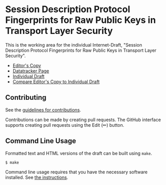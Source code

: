 # Session Description Protocol Fingerprints for Raw Public Keys in Transport Layer Security

This is the working area for the individual Internet-Draft, "Session Description Protocol Fingerprints for Raw Public Keys in Transport Layer Security".

* [Editor's Copy](https://JonathanLennox.github.io/raw-key-fingerprints/#go.draft-lennox-raw-key-fingerprints.html)
* [Datatracker Page](https://datatracker.ietf.org/doc/draft-lennox-raw-key-fingerprints)
* [Individual Draft](https://datatracker.ietf.org/doc/html/draft-lennox-raw-key-fingerprints)
* [Compare Editor's Copy to Individual Draft](https://JonathanLennox.github.io/raw-key-fingerprints/#go.draft-lennox-raw-key-fingerprints.diff)


## Contributing

See the
[guidelines for contributions](https://github.com/JonathanLennox/raw-key-fingerprints/blob/main/CONTRIBUTING.md).

Contributions can be made by creating pull requests.
The GitHub interface supports creating pull requests using the Edit (✏) button.


## Command Line Usage

Formatted text and HTML versions of the draft can be built using `make`.

```sh
$ make
```

Command line usage requires that you have the necessary software installed.  See
[the instructions](https://github.com/martinthomson/i-d-template/blob/main/doc/SETUP.md).
